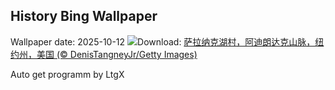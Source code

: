 ## History Bing Wallpaper
Wallpaper date: 2025-10-12
![](https://www.bing.com/th?id=OHR.SaranacLake_ZH-CN0224689397_UHD.jpg&w=1000)Download: [萨拉纳克湖村，阿迪朗达克山脉，纽约州，美国 (© DenisTangneyJr/Getty Images)](https://www.bing.com/th?id=OHR.SaranacLake_ZH-CN0224689397_UHD.jpg)

Auto get programm by LtgX
